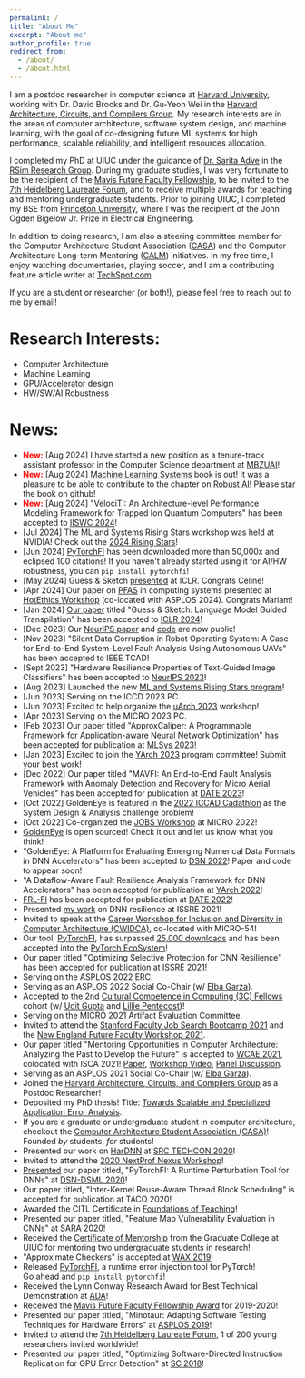 ```yaml
---
permalink: /
title: "About Me"
excerpt: "About me"
author_profile: true
redirect_from: 
  - /about/
  - /about.html
---
```


I am a postdoc researcher in computer science at 
[Harvard University](https://www.seas.harvard.edu/computer-science), working 
with Dr. David Brooks and Dr. Gu-Yeon Wei in the [Harvard Architecture, Circuits, and 
Compilers Group](https://vlsiarch.eecs.harvard.edu/). 
My research interests are in the areas of computer architecture, software system design, and machine learning,
with the goal of co-designing future ML systems for high performance, scalable reliability, and intelligent resources
allocation.

[//]: # (My work focuses on addressing the role hardware errors play on an application's error)
[//]: # (tolerance, by designing tools and techniques to help understand how)
[//]: # (hardware errors propagate and affect software.)

I completed my PhD at UIUC
under the guidance of [Dr. Sarita Adve](http://rsim.cs.illinois.edu/~sadve/) in 
the [RSim Research Group](http://rsim.cs.illinois.edu/). During my graduate studies, 
I was very fortunate to be the recipient of the 
[Mavis Future Faculty Fellowship](https://publish.illinois.edu/engr-mavis/), to be invited
to the [7th Heidelberg Laureate Forum](https://www.heidelberg-laureate-forum.org/), 
and to receive multiple awards for teaching and
mentoring undergraduate students. Prior to joining UIUC, I completed my BSE from
[Princeton University](https://ece.princeton.edu/), where I was the recipient of the 
John Ogden Bigelow Jr. Prize in Electrical Engineering. 

In addition to doing research, I am also a steering committee member for the 
Computer Architecture Student Association ([CASA](https://www.sigarch.org/casa/)) and the Computer Architecture Long-term Mentoring
([CALM](https://www.comparchmentoring.org/)) initiatives. 
In my free time, I enjoy watching documentaries, playing soccer, and I am
a contributing feature article writer at [TechSpot.com](https://www.techspot.com/). 

If you are a student or researcher (or both!), please feel free to reach out to me by email!

Research Interests: 
======
* Computer Architecture
* Machine Learning
* GPU/Accelerator design
* HW/SW/AI Robustness 

News: 
======
* <span style="color:red">**New:**</span> [Aug 2024] I have started a new position as a tenure-track assistant professor in the Computer Science department at [MBZUAI](https://mbzuai.ac.ae)!
* <span style="color:red">**New:**</span> [Aug 2024] [Machine Learning Systems](https://mlsysbook.ai) book is out! It was a pleasure to be able to contribute to the chapter on [Robust AI](https://mlsysbook.ai/contents/robust_ai/robust_ai.html)! Please [star](https://github.com/harvard-edge/cs249r_book) the book on github!
* <span style="color:red">**New:**</span> [Aug 2024] "VelociTI: An Architecture-level Performance Modeling Framework for Trapped Ion Quantum Computers" has been accepted to [IISWC 2024](https://iiswc.org/iiswc2024/)!
* [Jul 2024] The ML and Systems Rising Stars workshop was held at NVIDIA! Check out the [2024 Rising Stars](https://mlcommons.org/2024/06/2024-mlc-rising-stars/)!
* [Jun 2024] [PyTorchFI](https://www.pytorchfi.dev) has been downloaded more than 50,000x and eclipsed 100 citations! If you haven't already started using it for AI/HW robustness, you can `pip install pytorchfi`!
* [May 2024] Guess & Sketch [presented](https://medium.com/@celine.y.lee/neurosymbolic-assembly-transpilation-a28a4f4ca50c) at ICLR. Congrats Celine!
* [Apr 2024] Our paper on [PFAS](https://hotethics.github.io/papers/Elgamal_Hotethics24.pdf) in computing systems presented at [HotEthics Workshop](https://hotethics.github.io) (co-located with ASPLOS 2024). Congrats Mariam!
* [Jan 2024] [Our paper](https://arxiv.org/abs/2309.14396) titled "Guess & Sketch: Language Model Guided Transpilation" has been accepted to [ICLR 2024](https://iclr.cc/)!
* [Dec 2023] Our [NeurIPS paper](https://arxiv.org/abs/2311.14062) and [code](https://github.com/TalalWasim/TextGuidedResilience) are now public!
* [Nov 2023] "Silent Data Corruption in Robot Operating System: A Case for End-to-End System-Level Fault Analysis Using Autonomous UAVs" has been accepted to IEEE TCAD!
* [Sept 2023] "Hardware Resilience Properties of Text-Guided Image Classifiers" has been accepted to [NeurIPS 2023](https://nips.cc/)!
* [Aug 2023] Launched the new [ML and Systems Rising Stars program](https://mlcommons.org/en/rising-stars-2023/)!
* [Jun 2023] Serving on the ICCD 2023 PC.
* [Jun 2023] Excited to help organize the [uArch 2023](https://sites.google.com/wisc.edu/5thuarchworkshop/home) workshop!
* [Apr 2023] Serving on the MICRO 2023 PC.
* [Feb 2023] Our paper titled "ApproxCaliper: A Programmable Framework for Application-aware Neural Network Optimization" has been accepted for publication at [MLSys 2023](https://mlsys.org/)!
* [Jan 2023] Excited to join the [YArch 2023](https://web.mit.edu/yarch2023/) program committee! Submit your best work!
* [Dec 2022] Our paper titled "MAVFI: An End-to-End Fault Analysis Framework with Anomaly Detection and Recovery for Micro Aerial Vehicles" has been accepted for publication at [DATE 2023](https://www.date-conference.com/)! 
* [Oct 2022] GoldenEye is featured in the [2022 ICCAD Cadathlon](https://www.sigda.org/sigda-events/cadathlon/) as the System Design & Analysis challenge problem! 
* [Oct 2022] Co-organized the [JOBS Workshop](https://sites.google.com/cornell.edu/jobs-micro-2022) at MICRO 2022!
* [GoldenEye](https://github.com/ma3mool/goldeneye) is open sourced! Check it out and let us know what you think! 
* "GoldenEye: A Platform for Evaluating Emerging Numerical Data Formats in DNN Accelerators" has been accepted to [DSN 2022](https://dsn2022.github.io/)! Paper and code to appear soon!
* "A Dataflow-Aware Fault Resilience Analysis Framework for DNN Accelerators" has been accepted for publication at [YArch 2022](https://web.mit.edu/yarch2022/index.html)!
* [FRL-FI](https://arxiv.org/pdf/2203.07276.pdf) has been accepted for publication at [DATE 2022](https://www.date-conference.com/)!
* Presented [my work](https://ma3mool.github.io/files/21-ISSRE-FILR.pdf) on DNN resilience at ISSRE 2021!
* Invited to speak at the [Career Workshop for Inclusion and Diversity in Computer Architecture (CWIDCA)](https://www.colorado.edu/conference/cwwmca/), co-located with MICRO-54!
* Our tool, [PyTorchFI](https://github.com/pytorchfi/pytorchfi), has surpassed [25,000 downloads](https://pepy.tech/project/pytorchfi) and has been accepted into the [PyTorch EcoSystem](https://pytorch.org/ecosystem/)!
* Our paper titled "Optimizing Selective Protection for CNN Resilience" has been accepted for publication at [ISSRE 2021](https://issre.net/)!
* Serving on the ASPLOS 2022 ERC.
* Serving as an ASPLOS 2022 Social Co-Chair (w/ [Elba Garza](http://www.elbagarza.com/)).
* Accepted to the 2nd [Cultural Competence in Computing (3C) Fellows](https://identity.cs.duke.edu/fellows.html) cohort (w/ [Udit Gupta](https://ugupta.com/) and [Lillie Pentecost](https://lpentecost.github.io/cv/))!
* Serving on the MICRO 2021 Artifact Evaluation Committee.
* Invited to attend the [Stanford Faculty Job Search Bootcamp 2021](https://postdocs.stanford.edu/events/series/nsf-agep-research-university-alliance) and the [New England Future Faculty Workshop 2021](https://faculty.northeastern.edu/advance/faculty-recruitment/future-faculty-workshop/). 
* Our paper titled "Mentoring Opportunities in Computer Architecture: Analyzing the Past to Develop the Future" is accepted to [WCAE 2021](https://people.engr.ncsu.edu/efg/wcae2021.html), colocated with ISCA 2021! [Paper](https://drive.google.com/file/d/1o9g2WsxZ_oM2xnKSzOWQ80Z-CwQHrMcf/view), [Workshop Video](https://www.youtube.com/watch?v=ipF0x-FKA-k), [Panel Discussion](https://www.youtube.com/watch?v=RhSYHhGNn7w).
* Serving as an ASPLOS 2021 Social Co-Chair (w/ [Elba Garza](http://www.elbagarza.com/)).
* Joined the [Harvard Architecture, Circuits, and Compilers Group](https://vlsiarch.eecs.harvard.edu/) as a Postdoc Researcher! 
* Deposited my PhD thesis! Title: [Towards Scalable and Specialized Application Error Analysis](https://www.ideals.illinois.edu/handle/2142/109425). 
* If you are a graduate or undergraduate student in computer architecture, checkout the [Computer Architecture Student Association (CASA)](https://www.comparchsa.org/)! Founded _by_ students, _for_ students!
* Presented our work on [HarDNN](https://arxiv.org/abs/2002.09786) at [SRC TECHCON 2020](https://www.src.org/)!
* Invited to attend the [2020 NextProf Nexus Workshop](https://nextprofnexus.engin.umich.edu/)!
* [Presented](https://www.youtube.com/watch?v=A2LbJZeC5k8) our paper titled, "PyTorchFI: A Runtime Perturbation Tool for DNNs" at [DSN-DSML 2020](https://dependablesecureml.github.io/program.html)!
* Our paper titled, "Inter-Kernel Reuse-Aware Thread Block Scheduling" is accepted for publication at TACO 2020!
* Awarded the CITL Certificate in [Foundations of Teaching](https://citl.illinois.edu/citl-101/teaching-learning)! 
* Presented our paper titled, "Feature Map Vulnerability Evaluation in CNNs" at [SARA 2020](https://sara-workshop.org/)! 
* Received the [Certificate of Mentorship](https://undergradresearch.illinois.edu/programs/urap.html) from the Graduate College at UIUC for mentoring two undergraduate students in research! 
* "Approximate Checkers" is accepted at [WAX 2019](http://approximate.computer/wax2019/index.html)! 
* Released [PyTorchFI](https://pypi.org/project/pytorchfi/), a runtime error injection tool for PyTorch!  
Go ahead and `pip install pytorchfi`!
* Received the Lynn Conway Research Award for Best Technical Demonstration at [ADA](https://adacenter.org/)! 
* Received the [Mavis Future Faculty Fellowship Award](http://publish.illinois.edu/engr-mavis/) for 2019-2020!
* Presented our paper titled, "Minotaur: Adapting Software Testing Techniques for Hardware Errors" at [ASPLOS 2019](https://asplos-conference.org/)!
* Invited to attend the [7th Heidelberg Laureate Forum](https://www.heidelberg-laureate-forum.org/), 1 of 200 young researchers invited worldwide!
* Presented our paper titled, "Optimizing Software-Directed Instruction Replication for GPU Error Detection" at [SC 2018](https://sc18.supercomputing.org/)!
